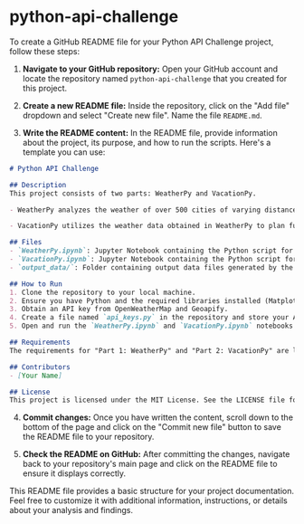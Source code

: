 # python-api-challenge

To create a GitHub README file for your Python API Challenge project, follow these steps:

1. **Navigate to your GitHub repository:**
   Open your GitHub account and locate the repository named `python-api-challenge` that you created for this project.

2. **Create a new README file:**
   Inside the repository, click on the "Add file" dropdown and select "Create new file". Name the file `README.md`.

3. **Write the README content:**
   In the README file, provide information about the project, its purpose, and how to run the scripts. Here's a template you can use:

```markdown
# Python API Challenge

## Description
This project consists of two parts: WeatherPy and VacationPy. 

- WeatherPy analyzes the weather of over 500 cities of varying distances from the equator. It uses the OpenWeatherMap API and the citipy library to generate random geographic coordinates and retrieve weather data for each city. The relationship between weather variables (temperature, humidity, cloudiness, and wind speed) and latitude is visualized through scatter plots and linear regression analysis.

- VacationPy utilizes the weather data obtained in WeatherPy to plan future vacations. It uses the Geoapify API and the geoviews library to create map visualizations of cities based on weather conditions. Additionally, it identifies hotels near each city using the Geoapify API.

## Files
- `WeatherPy.ipynb`: Jupyter Notebook containing the Python script for WeatherPy.
- `VacationPy.ipynb`: Jupyter Notebook containing the Python script for VacationPy.
- `output_data/`: Folder containing output data files generated by the scripts.

## How to Run
1. Clone the repository to your local machine.
2. Ensure you have Python and the required libraries installed (Matplotlib, Pandas, NumPy, Requests, SciPy, etc.).
3. Obtain an API key from OpenWeatherMap and Geoapify.
4. Create a file named `api_keys.py` in the repository and store your API keys in it.
5. Open and run the `WeatherPy.ipynb` and `VacationPy.ipynb` notebooks using Jupyter Notebook or JupyterLab.

## Requirements
The requirements for "Part 1: WeatherPy" and "Part 2: VacationPy" are listed in the project instructions.

## Contributors
- [Your Name]

## License
This project is licensed under the MIT License. See the LICENSE file for details.
```

4. **Commit changes:**
   Once you have written the content, scroll down to the bottom of the page and click on the "Commit new file" button to save the README file to your repository.

5. **Check the README on GitHub:**
   After committing the changes, navigate back to your repository's main page and click on the README file to ensure it displays correctly.

This README file provides a basic structure for your project documentation. Feel free to customize it with additional information, instructions, or details about your analysis and findings.